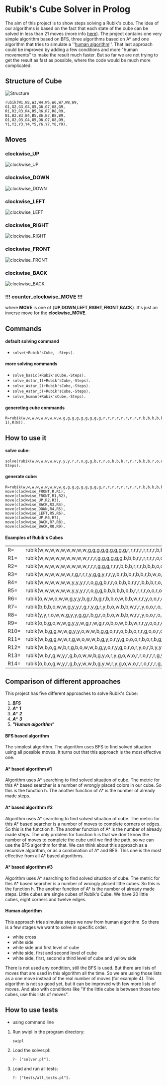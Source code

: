
# Rubik's Cube Solver in Prolog

The aim of this project is to show steps solving a Rubik's cube. The idea of our algorithms is based on the fact that each state of the cube can be solved in less than 21 moves (more info [here](https://cube20.org/)). The project contains one very simple algorithm based on BFS, three algorithms based on A* and one algorithm that tries to simulate a ''[human algorithm](https://ruwix.com/the-rubiks-cube/how-to-solve-the-rubiks-cube-beginners-method/)''. That last approach could be improved by adding a few conditions and more "human movements" to make the result much faster. But so far we are not trying to get the result as fast as possible, where the code would be much more complicated.



## Structure of Cube

![Structure](https://github.com/lanzv/RubikSolver/blob/master/docs/images/structure.png)

    rubik(W1,W2,W3,W4,W5,W6,W7,W8,W9,
    G1,G2,G3,G4,G5,G6,G7,G8,G9,
    R1,R2,R3,R4,R5,R6,R7,R8,R9,
    B1,B2,B3,B4,B5,B6,B7,B8,B9,
    O1,O2,O3,O4,O5,O6,O7,O8,O9,
    Y1,Y2,Y3,Y4,Y5,Y6,Y7,Y8,Y9).








## Moves 

### clockwise_UP
![clockwise_UP](https://github.com/lanzv/RubikSolver/blob/master/docs/images/clockwise_UP.png)
   
### clockwise_DOWN
![clockwise_DOWN](https://github.com/lanzv/RubikSolver/blob/master/docs/images/clockwise_DOWN.png)

### clockwise_LEFT
![clockwise_LEFT](https://github.com/lanzv/RubikSolver/blob/master/docs/images/clockwise_LEFT.png)

### clockwise_RIGHT
![clockwise_RIGHT](https://github.com/lanzv/RubikSolver/blob/master/docs/images/clockwise_RIGHT.png)

### clockwise_FRONT
![clockwise_FRONT](https://github.com/lanzv/RubikSolver/blob/master/docs/images/clockwise_FRONT.png)

### clockwise_BACK
![clockwise_BACK](https://github.com/lanzv/RubikSolver/blob/master/docs/images/clockwise_BACK.png)

### !!! counter_clockwise_MOVE !!!
where **MOVE** is one of {**UP**,**DOWN**,**LEFT**,**RIGHT**,**FRONT**,**BACK**}. It's just an inverse move for the **clockwise_MOVE**.





## Commands

#### default solving command

  - `solve(+Rubik'sCube, -Steps).`

#### more solving commands

  - `solve_basic(+Rubik'sCube,-Steps).`
  - `solve_Astar_1(+Rubik'sCube,-Steps).`
  - `solve_Astar_2(+Rubik'sCube,-Steps).`
  - `solve_Astar_3(+Rubik'sCube,-Steps).`
  - `solve_human(+Rubik'sCube,-Steps).`

#### genereting cube commands
    R=rubik(w,w,w,w,w,w,w,w,w,g,g,g,g,g,g,g,g,g,r,r,r,r,r,r,r,r,r,b,b,b,b,b,b,b,b,b,o,o,o,o,o,o,o,o,o,y,y,y,y,y,y,y,y,y),move(Move1,R,R1),move(Move2,R1,R2),...,move(Move(N),R(N-1),R(N)).





## How to use it
#### solve cube:

    solve(rubik(w,w,w,w,w,w,y,y,y,r,r,o,g,g,b,r,r,o,b,b,b,r,r,r,b,b,b,r,o,o,g,b,b,r,o,o,g,g,g,o,o,o,g,g,g,w,w,w,y,y,y,y,y,y), Steps).
#### generate cube:
		
    R=rubik(w,w,w,w,w,w,w,w,w,g,g,g,g,g,g,g,g,g,r,r,r,r,r,r,r,r,r,b,b,b,b,b,b,b,b,b,o,o,o,o,o,o,o,o,o,y,y,y,y,y,y,y,y,y),
    move(clockwise_FRONT,R,R1),
    move(clockwise_FRONT,R1,R2),
    move(clockwise_UP,R2,R3),
    move(clockwise_BACK,R3,R4),
    move(clockwise_DOWN,R4,R5),
    move(clockwise_LEFT,R5,R6),
    move(clockwise_UP,R6,R7),
    move(clockwise_BACK,R7,R8),
    move(clockwise_BACK,R8,R9).
    

   
#### Examples of Rubik's Cubes
|  |  |
|--|--|
|R=|rubik(w,w,w,w,w,w,w,w,w,g,g,g,g,g,g,g,g,g,r,r,r,r,r,r,r,r,r,b,b,b,b,b,b,b,b,b,o,o,o,o,o,o,o,o,o,y,y,y,y,y,y,y,y,y)|
|R1=|rubik(w,w,w,w,w,w,w,w,w,r,r,r,g,g,g,g,g,g,b,b,b,r,r,r,r,r,r,o,o,o,b,b,b,b,b,b,g,g,g,o,o,o,o,o,o,y,y,y,y,y,y,y,y,y)|
|R2=|rubik(w,w,w,w,w,w,w,w,w,r,r,r,g,g,g,r,r,r,b,b,b,r,r,r,b,b,b,o,o,o,b,b,b,o,o,o,g,g,g,o,o,o,g,g,g,y,y,y,y,y,y,y,y,y)|
|R3=|rubik(w,w,w,w,w,w,r,g,r,r,r,y,g,g,y,r,r,y,b,r,b,b,r,b,b,r,b,w,o,o,w,b,b,w,o,o,g,g,g,o,o,o,g,g,g,o,b,o,y,y,y,y,y,y)|
|R4=|rubik(w,w,w,w,w,w,y,y,y,r,r,o,g,g,b,r,r,o,b,b,b,r,r,r,b,b,b,r,o,o,g,b,b,r,o,o,g,g,g,o,o,o,g,g,g,w,w,w,y,y,y,y,y,y)|
|R5=|rubik(w,w,w,w,w,w,y,y,y,r,r,o,g,g,b,b,b,b,b,b,b,r,r,r,r,o,o,r,o,o,g,b,b,g,g,g,g,g,g,o,o,o,r,r,o,w,y,y,w,y,y,w,y,y)|
|R6=|rubik(o,w,w,o,w,w,g,y,y,b,g,r,b,g,r,b,b,o,w,b,b,w,r,r,y,o,o,r,o,o,g,b,b,g,g,g,g,g,w,o,o,w,r,r,w,b,y,y,r,y,y,r,y,y)|
|R7=|rubik(b,b,b,o,w,w,g,y,y,r,g,r,y,g,r,y,b,o,w,b,b,w,r,r,y,o,o,r,o,o,g,b,w,g,g,w,w,w,w,g,o,r,g,o,r,b,y,y,r,y,y,g,b,o)|
|R8=|rubik(y,y,r,o,w,w,g,y,y,g,g,r,b,g,r,o,b,o,w,b,b,w,r,r,y,o,o,r,o,b,g,b,b,g,g,b,w,r,r,w,o,o,w,g,g,b,y,y,r,y,y,w,w,o)|
|R9=|rubik(o,b,g,o,w,w,g,y,y,w,g,r,w,g,r,o,b,o,w,b,b,w,r,r,y,o,o,r,o,y,g,b,y,g,g,r,r,o,g,r,o,g,w,w,w,b,y,y,r,y,y,b,b,b)|
|R10=|rubik(w,b,g,g,w,w,g,y,y,o,w,w,b,g,g,o,r,r,o,b,b,o,r,r,g,o,o,r,o,y,g,b,y,g,g,r,r,o,b,r,o,r,w,w,b,w,y,y,w,y,y,y,b,b)|
|R11=|rubik(w,b,g,g,w,w,r,g,w,o,w,w,b,g,y,o,r,y,g,o,o,o,r,b,o,r,b,g,o,y,y,b,y,y,g,r,r,o,b,r,o,r,w,w,b,g,g,r,w,y,y,y,b,b)|
|R12=|rubik(w,b,o,g,w,b,r,g,b,o,w,w,b,g,y,o,r,y,g,o,r,o,r,y,o,r,b,y,y,g,g,b,o,r,y,y,w,o,b,w,o,r,g,w,b,g,g,w,w,y,r,y,b,r)|
|R13=|rubik(w,b,r,g,w,y,r,g,b,o,w,w,b,g,y,o,r,y,g,o,w,o,r,r,o,r,r,r,g,y,y,b,y,y,o,g,b,o,b,b,o,r,o,w,b,g,g,g,w,y,w,y,b,w)|
|R14=|rubik(o,b,o,g,w,y,r,g,b,y,w,w,b,g,y,w,r,y,g,o,w,o,r,r,o,r,r,r,g,w,y,b,b,y,o,r,b,r,b,o,o,w,b,b,o,g,g,g,w,y,w,g,y,y)|



## Comparison of different approaches

This project has five different approaches to solve Rubik's Cube:
 
  1) ***BFS***
  2) ***A**** ***1***
  3) ***A**** ***2***
  4) ***A**** ***3***
  5) ***"Human algorithm"***

#### BFS based algorithm 
The simplest algorithm. The algorithm uses BFS to find solved situation using all possible moves. It turns out that this approach is the most effective one. 

#### A* based algorithm #1
Algorithm uses A* searching to find solved situation of cube. The metric for this A* based searcher is a number of wrongly placed colors in our cube. So this is the function h. The another function of A* is the number of already made steps.

#### A* based algorithm #2
Algorithm uses A* searching to find solved situation of cube. The metric for this A* based searcher is a number of moves to complete corners or edges. So this is the function h. The another function of A* is the number of already made steps. The only problem for function h is that we don't know the number of moves to complete the cube until we find the path, so we can use the BFS algorithm for that. We can think about this approach as a recursive algorithm, or as a combination of A* and BFS. This one is the most effective from all A* based algorithms.

#### A* based algorithm #3
Algorithm uses A* searching to find solved situation of cube. The metric for this A* based searcher is a number of wrongly placed little cubes. So this is the function h. The another function of A* is the number of already made steps. Little cubes are single cubes of Rubik's Cube. We have 20 little cubes, eight corners and twelve edges.

#### Human algorithm
This approach tries simulate steps we now from human algorithm. So there is a few stages we want to solve in specific order. 
- white cross
- white side
- white side and first level of cube
- white side, first and second level of cube
- white side, first, second a third level of cube and yellow side

There is not used any condition, still the BFS is used. But there are lists of moves that are used in this algorithm all the time. So we are using those lists as a one move instead of the real number of moves (for example 4). This algorithm is not so good yet, but it can be improved with few more lists of moves. And also with conditions like "if the little cube is between those two cubes, use this lists of moves". 


## How to use tests
- using command line
1) Run swipl in the program directory:

	`swipl`
	
2) Load the solver.pl:

	`?- ["solver.pl"].`
	
3) Load and run all tests:

	`?- ["tests/all_tests.pl"].`
	

